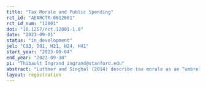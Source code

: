```yaml
---
title: "Tax Morale and Public Spending"
rct_id: "AEARCTR-0012001"
rct_id_num: "12001"
doi: "10.1257/rct.12001-1.0"
date: "2023-09-01"
status: "in_development"
jel: "C93, D91, H21, H24, H41"
start_year: "2023-09-04"
end_year: "2023-09-30"
pi: "Thibault Ingrand ingrand@stanford.edu"
abstract: "Luttmer and Singhal (2014) describe tax morale as an “umbrella term capturing non-pecuniary motivations for tax compliance”. We define and measure four components of tax morale. We are interested in evaluating the causal effect of the opinion on public spending on tax morale. We will provide some information treatments to study to what extent perceptions can change after receiving new information on how public spending is controlled in France and if such information treatments will have an effect on the opinion on public spending and on tax morale."
layout: registration
---
```


